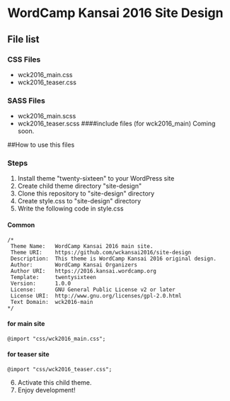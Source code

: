 # WordCamp Kansai 2016 Site Design

## File list
### CSS Files
* wck2016_main.css
* wck2016_teaser.css
### SASS Files
* wck2016_main.scss
* wck2016_teaser.scss
####include files (for wck2016_main)
Coming soon.

##How to use this files
### Steps
1. Install theme "twenty-sixteen" to your WordPress site
2. Create child theme directory "site-design"
3. Clone this repository to "site-design" directory
4. Create style.css to "site-design" directory
5. Write the following code in style.css

#### Common
    /*
     Theme Name:   WordCamp Kansai 2016 main site.
     Theme URI:    https://github.com/wckansai2016/site-design
     Description:  This theme is WordCamp Kansai 2016 original design.
     Author:       WordCamp Kansai Organizers
     Author URI:   https://2016.kansai.wordcamp.org
     Template:     twentysixteen
     Version:      1.0.0
     License:      GNU General Public License v2 or later
     License URI:  http://www.gnu.org/licenses/gpl-2.0.html
     Text Domain:  wck2016-main
    */
#### for main site
    @import "css/wck2016_main.css";
#### for teaser site
    @import "css/wck2016_teaser.css";

6. Activate this child theme.
7. Enjoy development!
